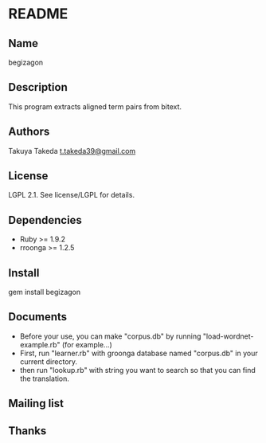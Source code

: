 README
======

Name
----

begizagon

Description
-----------

This program extracts aligned term pairs from bitext.

Authors
-------

Takuya Takeda <t.takeda39@gmail.com>

License
-------

LGPL 2.1. See license/LGPL for details.

Dependencies
------------

  * Ruby >= 1.9.2
  * rroonga >= 1.2.5

Install
-------

  gem install begizagon


Documents
---------

  * Before your use, you can make "corpus.db" by running "load-wordnet-example.rb" (for example...)
  * First, run "learner.rb" with groonga database named "corpus.db" in your current directory.
  * then run "lookup.rb" with string you want to search so that you can find the translation.


Mailing list
------------



Thanks
------






